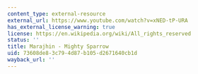 ```yaml
---
content_type: external-resource
external_url: https://www.youtube.com/watch?v=xNED-tP-URA
has_external_license_warning: true
license: https://en.wikipedia.org/wiki/All_rights_reserved
status: ''
title: Marajhin - Mighty Sparrow
uid: 73608de8-3c79-4d87-b105-d2671640cb1d
wayback_url: ''
---
```


